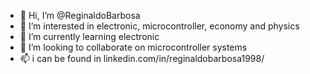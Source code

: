 - 👋 Hi, I’m @ReginaldoBarbosa
- 👀 I’m interested in electronic, microcontroller, economy and physics  
- 🌱 I’m currently learning electronic
- 💞️ I’m looking to collaborate on microcontroller systems 
- 📫 i can be found in linkedin.com/in/reginaldobarbosa1998/

<!---
ReginaldoBarbosa is a electronic engineering and economy student. 
--->

